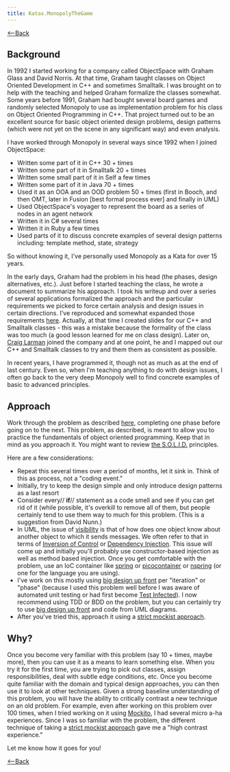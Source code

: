 ```yaml
---
title: Katas.MonopolyTheGame
---
```

[<--Back](Katas)

## Background
In 1992 I started working for a company called ObjectSpace with Graham Glass and David Norris. At that time, Graham taught classes on Object Oriented Development in C++ and sometimes Smalltalk. I was brought on to help with the teaching and helped Graham formalize the classes somewhat. Some years before 1991, Graham had bought several board games and randomly selected Monopoly to use as implementation problem for his class on Object Oriented Programming in C++. That project turned out to be an excellent source for basic object oriented design problems, design patterns (which were not yet on the scene in any significant way) and even analysis.

I have worked through Monopoly in several ways since 1992 when I joined ObjectSpace:
* Written some part of it in C++ 30 + times
* Written some part of it in Smalltalk 20 + times
* Written some small part of it in Self a few times
* Written some part of it in Java 70 + times
* Used it as an OOA and an OOD problem 50 + times (first in Booch, and then OMT, later in Fusion [best formal process ever] and finally in UML)
* Used ObjectSpace's voyager to represent the board as a series of nodes in an agent network
* Written it in C# several times
* Written it in Ruby a few times
* Used parts of it to discuss concrete examples of several design patterns including: template method, state, strategy

So without knowing it, I've personally used Monopoly as a Kata for over 15 years. 

In the early days, Graham had the problem in his head (the phases, design alternatives, etc.). Just before I started teaching the class, he wrote a document to summarize his approach. I took his writeup and over a series of several applications formalized the approach and the particular requirements we picked to force certain analysis and design issues in certain directions. I've reproduced and somewhat expanded those requirements [here](Monopoly). Actually, at that time I created slides for our C++ and Smalltalk classes - this was a mistake because the formality of the class was too much (a good lesson learned for me on class design). Later on, [Craig Larman](http://www.craiglarman.com/) joined the company and at one point, he and I mapped out our C++ and Smalltalk classes to try and them them as consistent as possible.

In recent years, I have programmed it, though not as much as at the end of last century. Even so, when I'm teaching anything to do with design issues, I often go back to the very deep Monopoly well to find concrete examples of basic to advanced principles.

## Approach
Work through the problem as described [here](Monopoly), completing one phase before going on to the next. This problem, as described, is meant to allow you to practice the fundamentals of object oriented programming. Keep that in mind as you approach it. You might want to review [the S.O.L.I.D.](http://butunclebob.com/ArticleS.UncleBob.PrinciplesOfOod) principles.

Here are a few considerations:
* Repeat this several times over a period of months, let it sink in. Think of this as process, not a "coding event."
* Initially, try to keep the design simple and only introduce design patterns as a last resort
* Consider every// **if**// statement as a code smell and see if you can get rid of it (while possible, it's overkill to remove all of them, but people certainly tend to use them way to much for this problem. (This is a suggestion from David Nunn.)
* In UML, the issue of [visibility](http://www.comptechdoc.org/independent/uml/begin/umlvisibility.html) is that of how does one object know about another object to which it sends messages. We often refer to that in terms of [Inversion of Control](http://en.wikipedia.org/wiki/Inversion_of_control) or [Dependency Injection](http://en.wikipedia.org/wiki/Dependency_injection). This issue will come up and initially you'll probably use constructor-based injection as well as method based injection. Once you get comfortable with the problem, use an IoC container like [spring](http://www.springsource.org/) or [picocontainer](http://www.picocontainer.org/) or [nspring](http://sourceforge.net/projects/nspring) (or one for the language you are using).
* I've work on this mostly using [big design up front](http://en.wikipedia.org/wiki/Big_Design_Up_Front) per "iteration" or "phase" (because I used this problem well before I was aware of automated unit testing or had first become [Test Infected](http://c2.com/cgi/wiki?TestInfected)). I now recommend using TDD or BDD on the problem, but you can certainly try to use [big design up front](http://en.wikipedia.org/wiki/Big_Design_Up_Front) and code from UML diagrams.
* After you've tried this, approach it using a [strict mockist approach](http://martinfowler.com/articles/mocksArentStubs.html#SoShouldIBeAClassicistOrAMockist).

## Why?
Once you become very familiar with this problem (say 10 + times, maybe more), then you can use it as a means to learn something else. When you try it for the first time, you are trying to pick out classes, assign responsibilities, deal with subtle edge conditions, etc. Once you become quite familiar with the domain and typical design approaches, you can then use it to look at other techniques. Given a strong baseline understanding of this problem, you will have the ability to critically contrast a new technique on an old problem. For example, even after working on this problem over 100 times, when I tried working on it using [Mockito](http://mockito.org/), I had several micro a-ha experiences. Since I was so familiar with the problem, the different technique of taking a [strict mockist approach](http://martinfowler.com/articles/mocksArentStubs.html#SoShouldIBeAClassicistOrAMockist) gave me a "high contrast experience."

Let me know how it goes for you!

[<--Back](Katas)